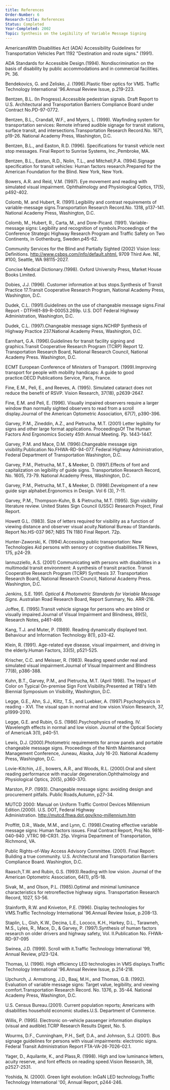```yaml
---
title: References
Order-Number: 6
Research-title: References
Status: Completed
Year-Completed: 2002
Topic: Synthesis on the Legibility of Variable Message Signing 
---
```


AmericansWith Disabilities Act (ADA) Accessibility Guidelines for Transportation Vehicles Part 1192 "Destination and route signs." (1991).

ADA Standards for Accessible Design.(1994). Nondiscrimination on the basis of disability by public accommodations and in commercial facilities. Pt. 36.

Bendekovics, G. and Zelisko, J. (1996).Plastic fiber optics for VMS. Traffic Technology International '96.Annual Review Issue, p.219-223.

Bentzen, B.L. (In Progress).Accessible pedestrian signals. Draft Report to U.S. Architectural and Transportation Barriers Compliance Board under Contract No.PD-97-0772.

Bentzen, B.L., Crandall, W.F., and Myers, L. (1999). Wayfinding system for transportation services: Remote infrared audible signage for transit stations, surface transit, and intersections.Transportation Research Record.No. 1671, p19-26. National Academy Press, Washington, D.C.

Bentzen, B.L., and Easton, R.D. (1996). Specifications for transit vehicle next stop messages. Final Report to Sunrise Systems, Inc.,Pembroke, MA.

Bentzen, B.L., Easton, R.D., Nolin, T.L., and Mitchell,P.A. (1994).Signage specification for transit vehicles: Human factors research.Prepared for the American Foundation for the Blind. New York, New York.

Bowers, A.R. and Reid, V.M. (1997). Eye movement and reading with simulated visual impairment. Ophthalmology and Physiological Optics, 17(5), p492-402.

Colomb, M. and Hubert, R. (1991).Legibility and contrast requirements of variable-message signs.Transportation Research Record.No. 1318, p137-141. National Academy Press, Washington, D.C.

Colomb, M., Hubert, R., Carta, M., and Dore-Picard. (1991). Variable-message signs: Legibility and recognition of symbols.Proceedings of the Conference Strategic Highway Research Program and Traffic Safety on Two Continents, in Gothenburg, Sweden.p45-62.

Community Services for the Blind and Partially Sighted (2002) Vision loss: Definitions. <http://www.csbps.com/info/default.shtml.> 9709 Third Ave. NE, #100, Seattle, WA 98115-2027.

Concise Medical Dictionary.(1998). Oxford University Press, Market House Books Limited.

Dobies, J.J. (1996). Customer information at bus stops.Synthesis of Transit Practice 17.Transit Cooperative Research Program, National Academy Press, Washington, D.C.

Dudek, C.L. (1991).Guidelines on the use of changeable message signs.Final Report - DTFH61-89-R-00053.269p. U.S. DOT Federal Highway Administration, Washington, D.C.

Dudek, C.L. (1997).Changeable message signs.NCHRP Synthesis of Highway Practice 237.National Academy Press, Washington, D.C.

Earnhart, G.A. (1996).Guidelines for transit facility signing and graphics.Transit Cooperative Research Program (TCRP) Report 12. Transportation Research Board, National Research Council, National Academy Press. Washington, D.C.

ECMT European Conference of Ministers of Transport. (1999).Improving transport for people with mobility handicaps: A guide to good practice.OECD Publications Service, Paris, France.

Fine, E.M., Peli, E., and Reeves, A. (1995). Simulated cataract does not reduce the benefit of RSVP. Vision Research, 37(18), p2639-2647.

Fine, E.M. and Peli, E. (1996). Visually impaired observers require a larger window than normally sighted observers to read from a scroll display.Journal of the American Optometric Association, 67(7), p390-396.

Garvey, P.M., Zineddin, A.Z., and Pietrucha, M.T. (2001) Letter legibility for signs and other large format applications. ProceedingsOf The Human Factors And Ergonomics Society 45th Annual Meeting. Pp. 1443-1447.

Garvey, P.M. and Mace, D.M. (1996).Changeable message sign visibility.Publication No.FHWA-RD-94-077. Federal Highway Administration, Federal Department of Transportation Washington, D.C.

Garvey, P.M., Pietrucha, M.T., & Meeker, D. (1997).Effects of font and capitalization on legibility of guide signs. Transportation Research Record, No. 1605, 73-79. National Academy Press, Washington, D.C.

Garvey, P.M., Pietrucha, M.T., & Meeker, D. (1998).Development of a new guide sign alphabet.Ergonomics in Design. Vol 6 (3), 7-11.

Garvey, P.M., Thompson-Kuhn, B. & Pietrucha, M.T. (1995). Sign visibility literature review. United States Sign Council (USSC) Research Project, Final Report.

Howett G.L. (1983). Size of letters required for visibility as a function of viewing distance and observer visual acuity.National Bureau of Standards. Report No.HS-037 967; NBS TN 1180 Final Report. 72p.

Hunter-Zaworski, K. (1994).Accessing public transportation: New Technologies Aid persons with sensory or cognitive disabilities.TR News, 175, p24-29.

Iannuzziello, A.S. (2001) Communicating with persons with disabilities in a multimodal transit environment: A synthesis of transit practice. Transit Cooperative Research Program (TCRP) Synthesis 37. Transportation Research Board, National Research Council, National Academy Press. Washington, D.C.

Jenkins, S.E. 1991. *Optical & Photometric Standards for Variable Message Signs*. Australian Road Research Board, Report Summary, No. ARR-216.

Joffee, E. (1995).Transit vehicle signage for persons who are blind or visually impaired.Journal of Visual Impairment and Blindness, 89(5), Research Notes, p461-469.

Kang, T.J. and Muter, P. (1989). Reading dynamically displayed text. Behaviour and Information Technology 8(1), p33-42.

Klein, R. (1991). Age-related eye disease, visual impairment, and driving in the elderly.Human Factors, 33(5), p521-525.

Krischer, C.C. and Meisser, R. (1983). Reading speed under real and simulated visual impairment.Journal of Visual Impairment and Blindness 77(8), p386-388.

Kuhn, B.T., Garvey, P.M., and Pietrucha, M.T. (April 1998). The Impact of Color on Typical On-premise Sign Font Visibility.Presented at TRB's 14th Biennial Symposium on Visibility, Washington, D.C.

Legge, G.E., Ahn, S.J., Klitz, T.S., and Luebker, A. (1997).Psychophysics in reading - XVI. The visual span in normal and low vision.Vision Research, 37, p1999-2010.

Legge, G.E. and Rubin, G.S. (1986).Psychophysics of reading. IV. Wavelength effects in normal and low vision. Journal of the Optical Society of AmericaA 3(1), p40-51.

Lewis, D.J. (2000).Photometric requirements for arrow panels and portable changeable message signs. Proceedings of the Ninth Maintenance Management Conference, Juneau, Alaska, July 16-20. National Academy Press, Washington, D.C.

Lovie-Kitchin, J.E., bowers, A.R., and Woods, R.L. (2000).Oral and silent reading performance with macular degeneration.Ophthalmology and Physiological Optics, 20(5), p360-370.

Marston, P.P. (1993). Changeable message signs: avoiding design and procurement pitfalls. Public Roads,Autumn, p27-34.

MUTCD 2000: Manual on Uniform Traffic Control Devices Millennium Edition.(2000). U.S. DOT, Federal Highway Administration. <http://mutcd.fhwa.dot.gov/kno-millennium.htm>

Proffitt, D.R., Wade, M.M., and Lynn, C. (1998).Creating effective variable message signs: Human factors issues. Final Contract Report, Proj No. 9816-040-940 ,VTRC 98-CR31. 25p. Virginia Department of Transportation, Richmond, VA.

Public Rights-of-Way Access Advisory Committee. (2001). Final Report: Building a true community. U.S. Architectural and Transportation Barriers Compliance Board. Washington, D.C.

Raasch,T.W. and Rubin, G.S. (1993).Reading with low vision. Journal of the American Optometric Association, 64(1), p15-18.

Sivak, M., and Olson, P.L. (1985).Optimal and minimal luminance characteristics for retroreflective highway signs. Transportation Research Record, 1027, 53-56.

Stainforth, R.W. and Kniveton, P.E. (1996). Display technologies for VMS.Traffic Technology International '96.Annual Review Issue, p.208-13.

Staplin, L., Gish, K.W., Decina, L.E., Lococo, K.H., Harkey, D.L., Tarawneh, M.S., Lyles, R., Mace, D., & Garvey, P. (1997).Synthesis of human factors research on older drivers and highway safety, Vol. II.Publication No. FHWA-RD-97-095

Swinea, J.D. (1999). Scroll with it.Traffic Technology International '99, Annual Review, p123-124.

Thomas, U. (1996). High efficiency LED technologies in VMS displays.Traffic Technology International '96.Annual Review Issue, p.214-218.

Upchurch, J. Armstrong, J.D., Baaj, M.H., and Thomas, G.B. (1992). Evaluation of variable message signs: Target value, legibility, and viewing comfort.Transportation Research Record. No. 1376, p. 35-44. National Academy Press, Washington, D.C.

U.S. Census Bureau.(2001). Current population reports; Americans with disabilities household economic studies.U.S. Department of Commerce.

Willis, P. (1995). Electronic on-vehicle passenger information displays (visual and audible).TCRP Research Results Digest, No. 5.

Wourms, D.F., Cunningham, P.H., Self, D.A., and Johnson, S.J. (2001). Bus signage guidelines for persons with visual impairments: electronic signs. Federal Transit Administration Report FTA-VA-26-7026-02.1.

Yager, D., Aquilante, K., and Plass,R. (1998). High and low luminance letters, acuity reserve, and font effects on reading speed.Vision Research, 38, p2527-2531.

Yoshida, N. (2000). Green light evolution: InGaN LED technology.Traffic Technology International '00, Annual Report, p244-246.
